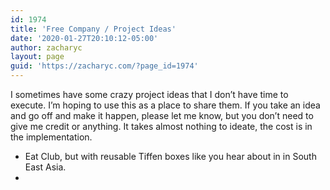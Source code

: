 ```yaml
---
id: 1974
title: 'Free Company / Project Ideas'
date: '2020-01-27T20:10:12-05:00'
author: zacharyc
layout: page
guid: 'https://zacharyc.com/?page_id=1974'
---
```


I sometimes have some crazy project ideas that I don’t have time to execute. I’m hoping to use this as a place to share them. If you take an idea and go off and make it happen, please let me know, but you don’t need to give me credit or anything. It takes almost nothing to ideate, the cost is in the implementation.

- Eat Club, but with reusable Tiffen boxes like you hear about in in South East Asia.
- 